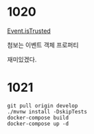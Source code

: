 # 1020

[Event.isTrusted](https://developer.mozilla.org/ko/docs/Web/API/Event/isTrusted)

첨보는 이벤트 객체 프로퍼티 

재미있겠다.





# 1021

```
git pull origin develop
./mvnw install -DskipTests
docker-compose build
docker-compose up -d
```

